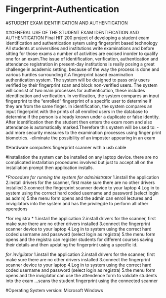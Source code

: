 # Fingerprint-Authentication
#STUDENT EXAM IDENTIFICATION AND AUTHENTICATION

##GENERAL USE OF THE STUDENT EXAM IDENTIFICATION AND AUTHENTICATION
Final HIT 200 project of developing a student exam identification and authentication sytem using fingerprint based technology
All students at universities and institutions write examinations and before sitting for those exams a number of activities are excised inorder to qualify one for an exam.The issue of identification, verification, authentication and attendance registration in present-day institutions is really posing a great challenge in academic setting, because of the way the process is done and various hurdles surrounding it.A fingerprint based examination authentication system. The system will be designed to pass only users verified by their fingerprint scan and block non-verified users. The system will consist of two main processes for authentication, these includes identification and verification. In verification, the system compares an input fingerprint to the “enrolled” fingerprint of a specific user to determine if they are from the same finger. In identification, the system compares an input fingerprint with the prints of all enrolled users in the database to determine if the person is already known under a duplicate or false identity. After identification then the student then enters the exam room and also attendance is automatically marked.Therefore this system will be used to:
-add more security measures to the examination processes using finger print biometrics.
-eliminate the possibility of an imposter appearing in an exam

#Hardware 
computers
fingerprint scanner with a usb cable

#installation
the system can be installed on any laptop device. 
there are no complicated installation procedures involved but just to accept all on the installation prompt then application installs.

**Procedure for running the system*
*for administrator*
1.install the application
2.install drivers for the scanner, first make sure there are no other drivers installed 
3.connect the fingerprint scanner device to your laptop
4.Log in to system using the correct hard coded username and password (select login as admin)
5.the menu form opens and the admin can enroll lectures and imvigilators into the system and has the privilegde to perform all other operations

*for registra *
1.install the application
2.install drivers for the scanner, first make sure there are no other drivers installed 
3.connect the fingerprint scanner device to your laptop
4.Log in to system using the correct hard coded username and password (select login as registra)
5.the menu form opens and the registra can register students for different courses saving their details and then updating the fingerprint using a specific id.

*for invigilator*
1.install the application
2.install drivers for the scanner, first make sure there are no other drivers installed 
3.connect the fingerprint scanner device to your laptop
4.Log in to system using the correct hard coded username and password (select login as registra)
5.the menu form opens and the invigilator can use the attendence form to validate students into the exam ...scans the student fingerprint using the connected scanner




#Operating System version: Microsoft Windows
